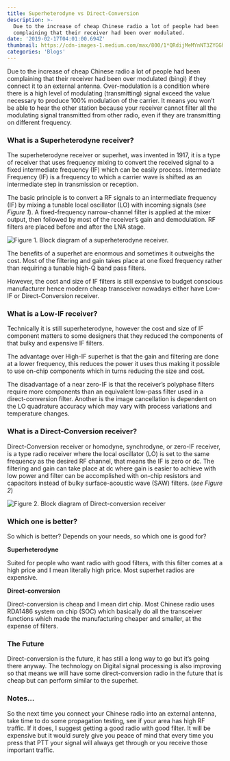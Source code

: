 ```yaml
---
title: Superheterodyne vs Direct-Conversion
description: >-
  Due to the increase of cheap Chinese radio a lot of people had been
  complaining that their receiver had been over modulated.
date: '2019-02-17T04:01:00.694Z'
thumbnail: https://cdn-images-1.medium.com/max/800/1*QRdijMeMYnNT3ZYGGhcbvQ.jpeg
categories: 'Blogs'
---
```


Due to the increase of cheap Chinese radio a lot of people had been complaining that their receiver had been over modulated (bingi) if they connect it to an external antenna. Over-modulation is a condition where there is a high level of modulating (transmitting) signal exceed the value necessary to produce 100% modulation of the carrier. It means you won’t be able to hear the other station because your receiver cannot filter all the modulating signal transmitted from other radio, even if they are transmitting on different frequency.

### What is a Superheterodyne receiver?

The superheterodyne receiver or superhet, was invented in 1917, it is a type of receiver that uses frequency mixing to convert the received signal to a fixed intermediate frequency (IF) which can be easily process. Intermediate Frequency (IF) is a frequency to which a carrier wave is shifted as an intermediate step in transmission or reception.

The basic principle is to convert a RF signals to an intermediate frequency (IF) by mixing a tunable local oscillator (LO) with incoming signals (_see Figure 1_). A fixed-frequency narrow-channel filter is applied at the mixer output, then followed by most of the receiver’s gain and demodulation. RF filters are placed before and after the LNA stage.

![Figure 1. Block diagram of a superheterodyne receiver.](https://cdn-images-1.medium.com/max/800/1*pMvVR-mk7_SWtqKPWseaSw.png)



The benefits of a superhet are enormous and sometimes it outweighs the cost. Most of the filtering and gain takes place at one fixed frequency rather than requiring a tunable high-Q band pass filters.

However, the cost and size of IF filters is still expensive to budget conscious manufacturer hence modern cheap transceiver nowadays either have Low-IF or Direct-Conversion receiver.

### What is a Low-IF receiver?

Technically it is still superheterodyne, however the cost and size of IF component matters to some designers that they reduced the components of that bulky and expensive IF filters.

The advantage over High-IF superhet is that the gain and filtering are done at a lower frequency, this reduces the power it uses thus making it possible to use on-chip components which in turns reducing the size and cost.

The disadvantage of a near zero-IF is that the receiver’s polyphase filters require more components than an equivalent low-pass filter used in a direct-conversion filter. Another is the image cancellation is dependent on the LO quadrature accuracy which may vary with process variations and temperature changes.

### What is a Direct-Conversion receiver?

Direct-Conversion receiver or homodyne, synchrodyne, or zero-IF receiver, is a type radio receiver where the local oscillator (LO) is set to the same frequency as the desired RF channel, that means the IF is zero or dc. The filtering and gain can take place at dc where gain is easier to achieve with low power and filter can be accomplished with on-chip resistors and capacitors instead of bulky surface-acoustic wave (SAW) filters. (_see Figure 2_)

![Figure 2. Block diagram of Direct-conversion receiver](https://cdn-images-1.medium.com/max/800/1*3ph9WifjnZDgwRifqLjYrw.png)

### Which one is better?

So which is better? Depends on your needs, so which one is good for?

**Superheterodyne**

Suited for people who want radio with good filters, with this filter comes at a high price and I mean literally high price. Most superhet radios are expensive.

**Direct-conversion**

Direct-conversion is cheap and I mean dirt chip. Most Chinese radio uses RDA1486 system on chip (SOC) which basically do all the transceiver functions which made the manufacturing cheaper and smaller, at the expense of filters.

### The Future

Direct-conversion is the future, it has still a long way to go but it’s going there anyway. The technology on Digital signal processing is also improving so that means we will have some direct-conversion radio in the future that is cheap but can perform similar to the superhet.

### Notes…

So the next time you connect your Chinese radio into an external antenna, take time to do some propagation testing, see if your area has high RF traffic. If it does, I suggest getting a good radio with good filter. It will be expensive but it would surely give you peace of mind that every time you press that PTT your signal will always get through or you receive those important traffic.

